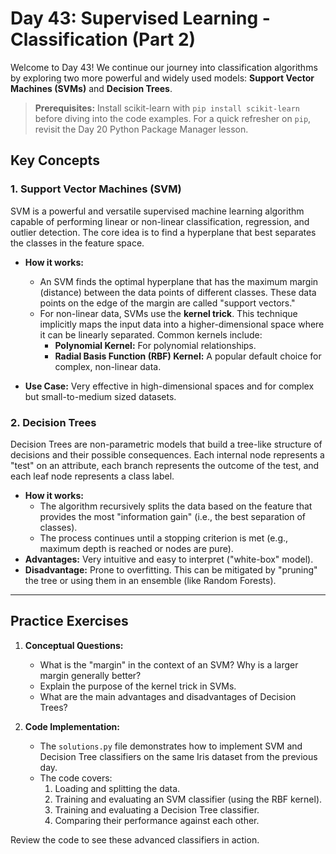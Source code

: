 # Day 43: Supervised Learning - Classification (Part 2)

Welcome to Day 43! We continue our journey into classification algorithms by exploring two more powerful and widely used models: **Support Vector Machines (SVMs)** and **Decision Trees**.

> **Prerequisites:** Install scikit-learn with `pip install scikit-learn` before diving into the code examples. For a quick refresher on `pip`, revisit the Day 20 Python Package Manager lesson.

## Key Concepts

### 1. Support Vector Machines (SVM)
SVM is a powerful and versatile supervised machine learning algorithm capable of performing linear or non-linear classification, regression, and outlier detection. The core idea is to find a hyperplane that best separates the classes in the feature space.

- **How it works:**
  - An SVM finds the optimal hyperplane that has the maximum margin (distance) between the data points of different classes. These data points on the edge of the margin are called "support vectors."
  - For non-linear data, SVMs use the **kernel trick**. This technique implicitly maps the input data into a higher-dimensional space where it can be linearly separated. Common kernels include:
    - **Polynomial Kernel:** For polynomial relationships.
    - **Radial Basis Function (RBF) Kernel:** A popular default choice for complex, non-linear data.

- **Use Case:** Very effective in high-dimensional spaces and for complex but small-to-medium sized datasets.

### 2. Decision Trees
Decision Trees are non-parametric models that build a tree-like structure of decisions and their possible consequences. Each internal node represents a "test" on an attribute, each branch represents the outcome of the test, and each leaf node represents a class label.

- **How it works:**
  - The algorithm recursively splits the data based on the feature that provides the most "information gain" (i.e., the best separation of classes).
  - The process continues until a stopping criterion is met (e.g., maximum depth is reached or nodes are pure).
- **Advantages:** Very intuitive and easy to interpret ("white-box" model).
- **Disadvantage:** Prone to overfitting. This can be mitigated by "pruning" the tree or using them in an ensemble (like Random Forests).

---

## Practice Exercises

1.  **Conceptual Questions:**
    *   What is the "margin" in the context of an SVM? Why is a larger margin generally better?
    *   Explain the purpose of the kernel trick in SVMs.
    *   What are the main advantages and disadvantages of Decision Trees?

2.  **Code Implementation:**
    *   The `solutions.py` file demonstrates how to implement SVM and Decision Tree classifiers on the same Iris dataset from the previous day.
    *   The code covers:
        1.  Loading and splitting the data.
        2.  Training and evaluating an SVM classifier (using the RBF kernel).
        3.  Training and evaluating a Decision Tree classifier.
        4.  Comparing their performance against each other.

Review the code to see these advanced classifiers in action.